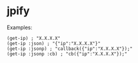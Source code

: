 # jpify

Examples:

    (get-ip) ; "X.X.X.X"
    (get-ip :json) ; "{"ip":"X.X.X.X"}"
    (get-ip :jsonp) ; "callback({"ip":"X.X.X.X"});"
    (get-ip :jsonp :cb) ; "cb({"ip":"X.X.X.X"});"